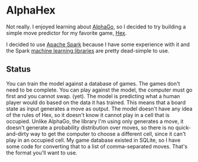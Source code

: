 # AlphaHex

Not really.  I enjoyed learning about [AlphaGo](https://deepmind.com/alpha-go.html), so I decided to try building a simple move predictor for my favorite game, [Hex](https://en.wikipedia.org/wiki/Hex_(board_game)).

I decided to use [Apache Spark](http://spark.apache.org/) because I have some experience with it and the Spark [machine learning libraries](http://spark.apache.org/docs/latest/mllib-guide.html) are pretty dead-simple to use.

## Status

You can train the model against a database of games.  The games don't need to be complete.
You can play against the model, the computer must go first and you cannot swap. (yet).
The model is predicting what a human player would do based on the data it has trained.  This means that a board state as input generates a move as output.  The model doesn't have any idea of the rules of Hex, so it doesn't know it cannot play in a cell that is occupied.  Unlike AlphaGo, the library I'm using only generates a move, it doesn't generate a probability distribution over moves, so there is no quick-and-dirty way to get the computer to choose a different cell, since it can't play in an occupied cell.  My game database existed in SQLite, so I have some code for converting that to a list of comma-separated moves.  That's the format you'll want to use.
